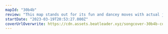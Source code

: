 ```yaml
---
mapId: "30b4b"
review: "This map stands out for its fun and dancey moves with actual jumps throughout the top 3 diffs. It also has 2 extra diffs without jumps in case you're not up to jumping around."
startDate: "2023-03-19T20:53:27.000Z"
coverUrlOverwrite: https://cdn.assets.beatleader.xyz/songcover-30b4b-cover.png
---
```

